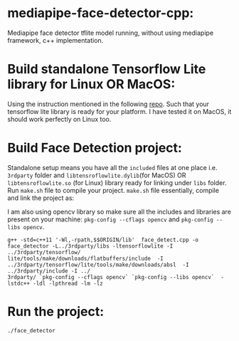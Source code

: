 # mediapipe-face-detector-cpp:
Mediapipe face detector tflite model running, without using mediapipe framework, c++ implementation.

# Build standalone Tensorflow Lite library for Linux OR MacOS:
Using the instruction mentioned in the following [repo](https://github.com/milinddeore/TfLite-Standalone-build-Linux-MacOS). Such that your tensorflow lite library
is ready for your platform. I have tested it on MacOS, it should work perfectly on Linux too. 

# Build Face Detection project:
Standalone setup means you have all the `included` files at one place i.e. `3rdparty` folder and `libtensroflowlite.dylib`(for MacOS) OR `libtensroflowlite.so`
(for Linux) library ready for linking under `libs` folder. 
Run `make.sh` file to compile your project. `make.sh` file essentially, compile and link the project as:

I am also using opencv library so make sure all the includes and libraries are present on your machine: `pkg-config --cflags opencv` and `pkg-config --libs opencv`.

```
g++ -std=c++11 '-Wl,-rpath,$$ORIGIN/lib'  face_detect.cpp -o face_detector -L../3rdparty/libs -ltensorflowlite -I ../3rdparty/tensorflow/    
lite/tools/make/downloads/flatbuffers/include  -I ../3rdparty/tensorflow/lite/tools/make/downloads/absl  -I ../3rdparty/include -I ../       
3rdparty/ `pkg-config --cflags opencv` `pkg-config --libs opencv`  -lstdc++ -ldl -lpthread -lm -lz
```

# Run the project:
```
./face_detector
```
